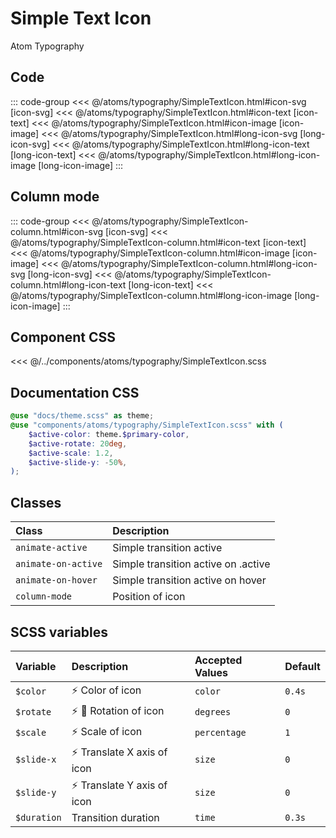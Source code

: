 # Simple Text Icon
<Badge type="tip">Atom</Badge> <Badge type="info">Typography</Badge>

## Code

<div class="dev-section">
    <!--@include: ../../atoms/typography/SimpleTextIcon.html -->
</div>

::: code-group
<<< @/atoms/typography/SimpleTextIcon.html#icon-svg [icon-svg]
<<< @/atoms/typography/SimpleTextIcon.html#icon-text [icon-text]
<<< @/atoms/typography/SimpleTextIcon.html#icon-image [icon-image]
<<< @/atoms/typography/SimpleTextIcon.html#long-icon-svg [long-icon-svg]
<<< @/atoms/typography/SimpleTextIcon.html#long-icon-text [long-icon-text]
<<< @/atoms/typography/SimpleTextIcon.html#long-icon-image [long-icon-image]
:::

## Column mode

<div class="dev-section">
    <!--@include: ../../atoms/typography/SimpleTextIcon-column.html -->
</div>

::: code-group
<<< @/atoms/typography/SimpleTextIcon-column.html#icon-svg [icon-svg]
<<< @/atoms/typography/SimpleTextIcon-column.html#icon-text [icon-text]
<<< @/atoms/typography/SimpleTextIcon-column.html#icon-image [icon-image]
<<< @/atoms/typography/SimpleTextIcon-column.html#long-icon-svg [long-icon-svg]
<<< @/atoms/typography/SimpleTextIcon-column.html#long-icon-text [long-icon-text]
<<< @/atoms/typography/SimpleTextIcon-column.html#long-icon-image [long-icon-image]
:::

## Component CSS

<<< @/../components/atoms/typography/SimpleTextIcon.scss

## Documentation CSS

```scss
@use "docs/theme.scss" as theme;
@use "components/atoms/typography/SimpleTextIcon.scss" with (
    $active-color: theme.$primary-color,
    $active-rotate: 20deg,
    $active-scale: 1.2,
    $active-slide-y: -50%,
);
```

## Classes

| Class                | Description                         |
|:---------------------|:------------------------------------|
| `animate-active`     | Simple transition active            |
| `animate-on-active`  | Simple transition active on .active |
| `animate-on-hover`   | Simple transition active on hover   |
| `column-mode`        | Position of icon                    |


## SCSS variables

| Variable     | Description                                           | Accepted Values | Default |
|:-------------|:------------------------------------------------------|:----------------|:--------|
| `$color`     | :zap: Color of icon                                   | `color`         | `0.4s`  |
| `$rotate`    | :zap: :first_quarter_moon_with_face: Rotation of icon | `degrees`       | `0`     |
| `$scale`     | :zap: Scale of icon                                   | `percentage`    | `1`     |
| `$slide-x`   | :zap: Translate X axis of icon                        | `size`          | `0`     |
| `$slide-y`   | :zap: Translate Y axis of icon                        | `size`          | `0`     |
| `$duration`  | Transition duration                                   | `time`          | `0.3s`  |

<style lang="scss">
@use "docs/theme.scss" as theme;
@use "components/atoms/typography/SimpleTextIcon.scss" with (
    $active-color: theme.$primary-color,
    $active-rotate: 20deg,
    $active-scale: 1.2,
    $active-slide-y: -50%,
);
</style>